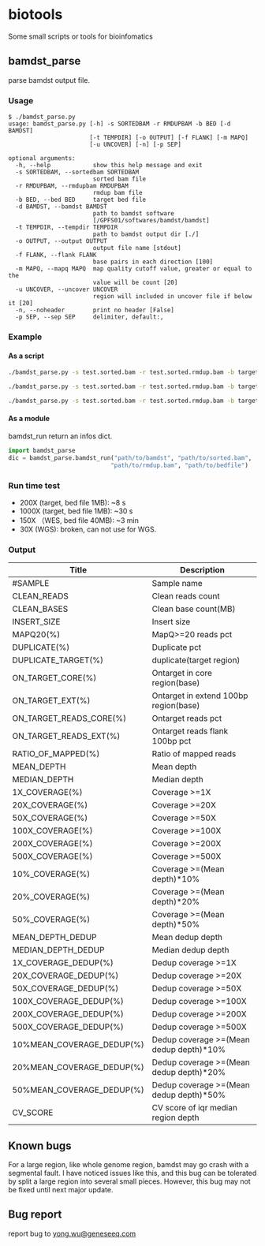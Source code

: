 # biotools

Some small scripts or tools for bioinfomatics

## bamdst_parse

parse bamdst output file.

### Usage

```shell
$ ./bamdst_parse.py
usage: bamdst_parse.py [-h] -s SORTEDBAM -r RMDUPBAM -b BED [-d BAMDST]
                       [-t TEMPDIR] [-o OUTPUT] [-f FLANK] [-m MAPQ]
                       [-u UNCOVER] [-n] [-p SEP]

optional arguments:
  -h, --help            show this help message and exit
  -s SORTEDBAM, --sortedbam SORTEDBAM
                        sorted bam file
  -r RMDUPBAM, --rmdupbam RMDUPBAM
                        rmdup bam file
  -b BED, --bed BED     target bed file
  -d BAMDST, --bamdst BAMDST
                        path to bamdst software
                        [/GPFS01/softwares/bamdst/bamdst]
  -t TEMPDIR, --tempdir TEMPDIR
                        path to bamdst output dir [./]
  -o OUTPUT, --output OUTPUT
                        output file name [stdout]
  -f FLANK, --flank FLANK
                        base pairs in each direction [100]
  -m MAPQ, --mapq MAPQ  map quality cutoff value, greater or equal to the
                        value will be count [20]
  -u UNCOVER, --uncover UNCOVER
                        region will included in uncover file if below it [20]
  -n, --noheader        print no header [False]
  -p SEP, --sep SEP     delimiter, default:,

```

### Example

#### As a script

```bash
./bamdst_parse.py -s test.sorted.bam -r test.sorted.rmdup.bam -b target.bed > output.csv

./bamdst_parse.py -s test.sorted.bam -r test.sorted.rmdup.bam -b target.bed -p \t > output.tsv

./bamdst_parse.py -s test.sorted.bam -r test.sorted.rmdup.bam -b target.bed -o output.csv
```

#### As a module

bamdst_run return an infos dict.

```python
import bamdst_parse
dic = bamdst_parse.bamdst_run("path/to/bamdst", "path/to/sorted.bam",
                             "path/to/rmdup.bam", "path/to/bedfile")
```

### Run time test

- 200X (target, bed file 1MB): ~8 s
- 1000X (target, bed file 1MB): ~30 s
- 150X （WES, bed file 40MB): ~3 min
- 30X (WGS): broken, can not use for WGS.

### Output

| Title                     | Description                             |
| ------------------------- | --------------------------------------- |
| #SAMPLE                   | Sample name                             |
| CLEAN_READS               | Clean reads count                       |
| CLEAN_BASES               | Clean base count(MB)                    |
| INSERT_SIZE               | Insert size                             |
| MAPQ20(%)                 | MapQ>=20 reads pct                      |
| DUPLICATE(%)              | Duplicate pct                           |
| DUPLICATE_TARGET(%)       | duplicate(target region)                |
| ON_TARGET_CORE(%)         | Ontarget in core region(base)           |
| ON_TARGET_EXT(%)          | Ontarget in extend 100bp region(base)   |
| ON_TARGET_READS_CORE(%)   | Ontarget reads pct                      |
| ON_TARGET_READS_EXT(%)    | Ontarget reads flank 100bp pct          |
| RATIO_OF_MAPPED(%)        | Ratio of mapped reads                   |
| MEAN_DEPTH                | Mean depth                              |
| MEDIAN_DEPTH              | Median depth                            |
| 1X_COVERAGE(%)            | Coverage >=1X                           |
| 20X_COVERAGE(%)           | Coverage >=20X                          |
| 50X_COVERAGE(%)           | Coverage >=50X                          |
| 100X_COVERAGE(%)          | Coverage >=100X                         |
| 200X_COVERAGE(%)          | Coverage >=200X                         |
| 500X_COVERAGE(%)          | Coverage >=500X                         |
| 10%_COVERAGE(%)           | Coverage >=(Mean depth)*10%             |
| 20%_COVERAGE(%)           | Coverage >=(Mean depth)*20%             |
| 50%_COVERAGE(%)           | Coverage >=(Mean depth)*50%             |
| MEAN_DEPTH_DEDUP          | Mean dedup depth                        |
| MEDIAN_DEPTH_DEDUP        | Median dedup depth                      |
| 1X_COVERAGE_DEDUP(%)      | Dedup coverage >=1X                     |
| 20X_COVERAGE_DEDUP(%)     | Dedup coverage >=20X                    |
| 50X_COVERAGE_DEDUP(%)     | Dedup coverage >=50X                    |
| 100X_COVERAGE_DEDUP(%)    | Dedup coverage >=100X                   |
| 200X_COVERAGE_DEDUP(%)    | Dedup coverage >=200X                   |
| 500X_COVERAGE_DEDUP(%)    | Dedup coverage >=500X                   |
| 10%MEAN_COVERAGE_DEDUP(%) | Dedup coverage >=(Mean dedup depth)*10% |
| 20%MEAN_COVERAGE_DEDUP(%) | Dedup coverage >=(Mean dedup depth)*20% |
| 50%MEAN_COVERAGE_DEDUP(%) | Dedup coverage >=(Mean dedup depth)*50% |
| CV_SCORE                  | CV score of iqr median region depth     |

## Known bugs

For a large region, like whole genome region, bamdst may go crash with a segmental fault. I have noticed issues like this, and this bug can be tolerated by split a large region into several small pieces. However, this bug may not be fixed until next major update.

## Bug report

report bug to yong.wu@geneseeq.com